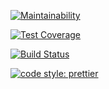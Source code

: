 [![Maintainability](https://api.codeclimate.com/v1/badges/a99a88d28ad37a79dbf6/maintainability)](https://codeclimate.com/github/codeclimate/codeclimate/maintainability)

[![Test Coverage](https://api.codeclimate.com/v1/badges/a99a88d28ad37a79dbf6/test_coverage)](https://codeclimate.com/github/codeclimate/codeclimate/test_coverage)

[![Build Status](https://travis-ci.org/jnk-hub/project-lvl1-s304.svg?branch=master)](https://travis-ci.org/jnk-hub/project-lvl1-s304)

[![code style: prettier](https://img.shields.io/badge/code_style-prettier-ff69b4.svg?style=flat-square)](https://github.com/prettier/prettier)
